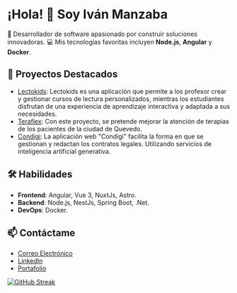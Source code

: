 # ¡Hola! 👋 Soy Iván Manzaba

🎯 Desarrollador de software apasionado por construir soluciones innovadoras.
💻 Mis tecnologías favoritas incluyen **Node.js**, **Angular** y **Docker**.

## 🌟 Proyectos Destacados
- [Lectokids](https://ivan-manzaba.vercel.app/info-projects/lectokids): Lectokids es una aplicación que permite a los profesor crear y gestionar cursos de lectura personalizados, mientras los estudiantes disfrutan de una experiencia de aprendizaje interactiva y adaptada a sus necesidades.
- [Teraflex](https://ivan-manzaba.vercel.app/info-projects/teraflex): Con este proyecto, se pretende mejorar la atención de terapias de los pacientes de la ciudad de Quevedo.
- [Condigi](https://ivan-manzaba.vercel.app/info-projects/condigi): La aplicación web "Condigi" facilita la forma en que se gestionan y redactan los contratos legales. Utilizando servicios de inteligencia artificial generativa.

## 🛠️ Habilidades
- **Frontend**: Angular, Vue 3, NuxtJs, Astro.
- **Backend**: Node.js, NestJs, Spring Boot, .Net.
- **DevOps**: Docker.

## 📫 Contáctame
- [Correo Electrónico](mailto:mauricio.9.inm@gmail.com)
- [LinkedIn](https://linkedin.com/in/iván-manzaba)
- [Portafolio](https://ivan-manzaba.vercel.app/)


[![GitHub Streak](https://streak-stats.demolab.com?user=IvanM9&locale=es&short_numbers=true&mode=weekly)](https://git.io/streak-stats)

